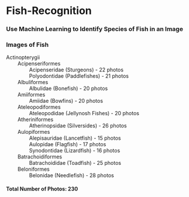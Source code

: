 # Fish-Recognition

<h3>Use Machine Learning to Identify Species of Fish in an Image</h3>

<h3>Images of Fish</h3>
<p>Actinopterygii<br>&nbsp&nbsp&nbsp&nbsp&nbsp&nbsp&nbsp&nbspAcipenseriformes<br>
  &nbsp&nbsp&nbsp&nbsp&nbsp&nbsp&nbsp&nbsp&nbsp&nbsp&nbsp&nbsp&nbsp&nbsp&nbsp&nbspAcipenseridae (Sturgeons) - 22 photos<br>
&nbsp&nbsp&nbsp&nbsp&nbsp&nbsp&nbsp&nbsp&nbsp&nbsp&nbsp&nbsp&nbsp&nbsp&nbsp&nbspPolyodontidae (Paddlefishes) - 21 photos<br>
  &nbsp&nbsp&nbsp&nbsp&nbsp&nbsp&nbsp&nbspAlbuliformes<br>
  &nbsp&nbsp&nbsp&nbsp&nbsp&nbsp&nbsp&nbsp&nbsp&nbsp&nbsp&nbsp&nbsp&nbsp&nbsp&nbspAlbulidae (Bonefish) - 20 photos<br>
  &nbsp&nbsp&nbsp&nbsp&nbsp&nbsp&nbsp&nbspAmiiformes<br>
  &nbsp&nbsp&nbsp&nbsp&nbsp&nbsp&nbsp&nbsp&nbsp&nbsp&nbsp&nbsp&nbsp&nbsp&nbsp&nbspAmiidae (Bowfins) - 20 photos<br>
  &nbsp&nbsp&nbsp&nbsp&nbsp&nbsp&nbsp&nbspAteleopodiformes<br>
  &nbsp&nbsp&nbsp&nbsp&nbsp&nbsp&nbsp&nbsp&nbsp&nbsp&nbsp&nbsp&nbsp&nbsp&nbsp&nbspAteleopodidae (Jellynosh Fishes) - 20 photos<br>
  &nbsp&nbsp&nbsp&nbsp&nbsp&nbsp&nbsp&nbspAtheriniformes<br>
  &nbsp&nbsp&nbsp&nbsp&nbsp&nbsp&nbsp&nbsp&nbsp&nbsp&nbsp&nbsp&nbsp&nbsp&nbsp&nbspAtherinopsidae (Silversides) - 26 photos<br>
  &nbsp&nbsp&nbsp&nbsp&nbsp&nbsp&nbsp&nbspAulopiformes<br>
  &nbsp&nbsp&nbsp&nbsp&nbsp&nbsp&nbsp&nbsp&nbsp&nbsp&nbsp&nbsp&nbsp&nbsp&nbsp&nbspAlepisauridae (Lancetfish) - 15 photos<br>
  &nbsp&nbsp&nbsp&nbsp&nbsp&nbsp&nbsp&nbsp&nbsp&nbsp&nbsp&nbsp&nbsp&nbsp&nbsp&nbspAulopidae (Flagfish) - 17 photos<br>
  &nbsp&nbsp&nbsp&nbsp&nbsp&nbsp&nbsp&nbsp&nbsp&nbsp&nbsp&nbsp&nbsp&nbsp&nbsp&nbspSynodontidae (Lizardfish) - 16 photos<br>
  &nbsp&nbsp&nbsp&nbsp&nbsp&nbsp&nbsp&nbspBatrachoidiformes<br>
  &nbsp&nbsp&nbsp&nbsp&nbsp&nbsp&nbsp&nbsp&nbsp&nbsp&nbsp&nbsp&nbsp&nbsp&nbsp&nbspBatrachoididae (Toadfish) - 25 photos<br>
  &nbsp&nbsp&nbsp&nbsp&nbsp&nbsp&nbsp&nbspBeloniformes<br>
  &nbsp&nbsp&nbsp&nbsp&nbsp&nbsp&nbsp&nbsp&nbsp&nbsp&nbsp&nbsp&nbsp&nbsp&nbsp&nbspBelonidae (Needlefish) - 28 photos<br>
<h4>Total Number of Photos: 230</h4>
</p>
